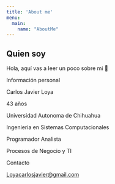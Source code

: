 ```yaml
---
title: 'About me'
menu:
  main:
    name: "AboutMe"
---
```


## Quien soy

Hola, aquí vas a leer un poco sobre mi 🤩

Información personal 

Carlos Javier Loya   

43 años 

Universidad Autonoma de Chihuahua 

Ingenieria en Sistemas Computacionales 

Programador Analista 

Procesos de Negocio y TI 

 

Contacto 

Loyacarlosjavier@gmail.com 

